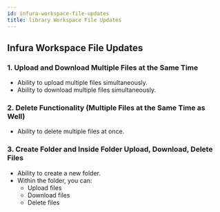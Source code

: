 ```yaml
---
id: infura-workspace-file-updates
title: library Workspace File Updates
---
```


## Infura Workspace File Updates

### 1. Upload and Download Multiple Files at the Same Time

- Ability to upload multiple files simultaneously.
- Ability to download multiple files simultaneously.

### 2. Delete Functionality (Multiple Files at the Same Time as Well)

- Ability to delete multiple files at once.

### 3. Create Folder and Inside Folder Upload, Download, Delete Files

- Ability to create a new folder.
- Within the folder, you can:
  - Upload files
  - Download files
  - Delete files
